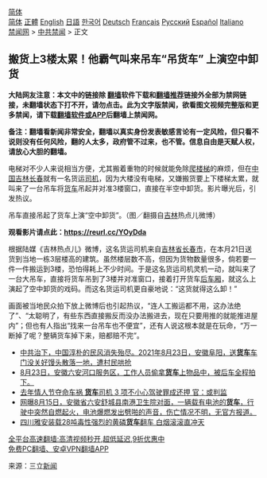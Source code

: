  <!-- 面包屑导航 --> <div class="breadcrumb"><!-- GTranslate: https://gtranslate.io/ -->  <div class="switcher notranslate">  <div class="selected">  <a href="#" onclick="return false;"> 简体</a>  </div>  <div class="option">  <a href="https://www.bannedbook.org" onclick="doGTranslate('zh-CN|zh-CN');jQuery('div.switcher div.selected a').html(jQuery(this).html());return false;" title="简体中文" class="nturl selected"> 简体</a>  <a href="https://www.bannedbook.org/zh-tw/" onclick="doGTranslate('zh-CN|zh-TW');jQuery('div.switcher div.selected a').html(jQuery(this).html());return false;" title="繁體中文" class="nturl"> 正體</a>  <a href="https://www.bannedbook.org/en/" onclick="doGTranslate('zh-CN|en');jQuery('div.switcher div.selected a').html(jQuery(this).html());return false;" title="English" class="nturl"> English</a>  <a href="https://www.bannedbook.org/ja/" onclick="doGTranslate('zh-CN|ja');jQuery('div.switcher div.selected a').html(jQuery(this).html());return false;" title="日本語" class="nturl"> 日語</a>  <a href="https://www.bannedbook.org/ko/" onclick="doGTranslate('zh-CN|ko');jQuery('div.switcher div.selected a').html(jQuery(this).html());return false;" title="한국어" class="nturl"> 한국어</a>  <a href="https://www.bannedbook.org/de/" onclick="doGTranslate('zh-CN|de');jQuery('div.switcher div.selected a').html(jQuery(this).html());return false;" title="Deutsch" class="nturl"> Deutsch</a>  <a href="https://www.bannedbook.org/fr/" onclick="doGTranslate('zh-CN|fr');jQuery('div.switcher div.selected a').html(jQuery(this).html());return false;" title="Français" class="nturl"> Français</a>  <a href="https://www.bannedbook.org/ru/" onclick="doGTranslate('zh-CN|ru');jQuery('div.switcher div.selected a').html(jQuery(this).html());return false;" title="Русский" class="nturl"> Русский</a>  <a href="https://www.bannedbook.org/es/" onclick="doGTranslate('zh-CN|es');jQuery('div.switcher div.selected a').html(jQuery(this).html());return false;" title="Español" class="nturl"> Español</a>  <a href="https://www.bannedbook.org/it/" onclick="doGTranslate('zh-CN|it');jQuery('div.switcher div.selected a').html(jQuery(this).html());return false;" title="Italiano" class="nturl"> Italiano</a>  </div>  </div>      <div class='breadcrumb-sub'><!-- Breadcrumb NavXT 6.3.0 --> <a href="https://www.bannedbook.org/" class="home">禁闻网</a> &gt; <a href="https://www.bannedbook.org/bnews/cbnews/" class="category">中共禁闻</a> &gt; 正文</div></div><h2>搬货上3楼太累！他霸气叫来吊车“吊货车” 上演空中卸货</h2> <p class="notice"><b>大陆网友注意：本文中的链接除 <a href="https://github.com/bannedbook/fanqiang" >翻墙</a>软件下载和<a href="https://github.com/killgcd/justmysocks/blob/master/README.md">翻墙推荐</a>链接外全部为禁网链接，未翻墙状态下打不开，请勿点击。此为文字版禁闻，欲看图文视频完整版和更多禁闻，请下载<a href="https://github.com/bannedbook/fanqiang">翻墙软件或APP</a>后翻墙上禁闻网。</p><p>备注：翻墙看新闻非常安全，翻墙以真实身份发表敏感言论有一定风险，但只看不说则没有任何风险，翻的人太多，政府管不过来，也不管。信息自由是天赋人权，请放心大胆的翻墙。</b></p>  <div class="entry"> <p>电梯对不少人来说相当方便，尤其搬着重物的时候就能免除<a href="https://www.bannedbook.org/bnews/tag/%E7%88%AC%E6%A5%BC%E6%A2%AF/" class="st_tag internal_tag" rel="tag" title="标签 爬楼梯 下的日志">爬楼梯</a>的麻烦，但在<span class='wp_keywordlink_affiliate'><a href="https://www.bannedbook.org/" title="中国" target="_blank">中国</a></span><a href="https://www.bannedbook.org/bnews/tag/%E5%90%89%E6%9E%97%E9%95%BF%E6%98%A5/" class="st_tag internal_tag" rel="tag" title="标签 吉林长春 下的日志">吉林长春</a>就有一名货运<a href="https://www.bannedbook.org/bnews/tag/%e5%8f%b8%e6%9c%ba/" class="st_tag internal_tag" rel="tag" title="标签 司机 下的日志">司机</a>，因为大楼没有电梯，又嫌搬货要上下楼梯太累，就叫来了一台吊车将<a href="https://www.bannedbook.org/bnews/tag/%E8%B4%A7%E8%BD%A6/" class="st_tag internal_tag" rel="tag" title="标签 货车 下的日志">货车</a>吊起并对准3楼窗口，直接在半空中卸货。影片曝光后，引发热议。</p> <p>吊车直接吊起了货车上演“空中卸货”。（图／翻摄自<a href="https://www.bannedbook.org/bnews/tag/%e5%90%89%e6%9e%97/" class="st_tag internal_tag" rel="tag" title="标签 吉林 下的日志">吉林</a>热点儿微博）</p>  <p><strong>观看影片请点此：<a href="https://reurl.cc/YOyDda">https://reurl.cc/YOyDda</a></strong></p> <p>根据陆媒《吉林热点儿》微博，这名货运司机来自<a href="https://www.bannedbook.org/bnews/tag/%E5%90%89%E6%9E%97%E7%9C%81/" class="st_tag internal_tag" rel="tag" title="标签 吉林省 下的日志">吉林省</a><a href="https://www.bannedbook.org/bnews/tag/%E9%95%BF%E6%98%A5%E5%B8%82/" class="st_tag internal_tag" rel="tag" title="标签 长春市 下的日志">长春市</a>，在本月21日送货到当地一栋3层楼高的建筑。虽然楼层数不高，但因为货物数量很多，倘若要一件一件搬运到3楼，恐怕得耗上不少时间。于是这名货运司机灵机一动，就叫来了一台大吊车，直接将货车吊到了3楼并对准窗口，接着打开货车<a href="https://www.bannedbook.org/bnews/tag/%E5%90%8E%E8%BD%A6%E5%8E%A2/" class="st_tag internal_tag" rel="tag" title="标签 后车厢 下的日志">后车厢</a>，就这么上演起了空中卸货的戏码。而这名货运司机更自豪地说：“这货就得这么卸！”</p>  <p>画面被当地民众拍下放上微博后也引起热议，“连人工搬运都不用，这办法绝了”、“太聪明了，有些东西直接搬反而没办法搬进去，现在只要用推的就能推进屋内”；但也有人指出“找来一台吊车也不便宜”，还有人说这根本就是在玩命，“万一断掉了呢？整辆货车掉下来，赔都赔不完”。</p> <ul class='op-related-articles' title='相关阅读'> <li><a href='https://www.bannedbook.org/bnews/bannedvideo/20210826/1613690.html' target='_blank'>中共治下，中国淳朴的民风消失殆尽。2021年8月23日，安徽阜阳，送<b>货车</b>车门没关好馒头散落一地，遭村民哄抢</a></li> <li><a href='https://www.bannedbook.org/bnews/bannedvideo/20210825/1612904.html' target='_blank'>8月23日，安徽六安河口服务区，工作人员偷拿<b>货车</b>上物品中，被后车全程拍下。</a></li> <li><a href='https://www.bannedbook.org/bnews/comments/20210823/1611732.html' target='_blank'>去年情人节夺命车祸 <b>货车</b>司机 3 项不小心驾驶罪成还押 官：或判监</a></li> <li><a href='https://www.bannedbook.org/bnews/bannedvideo/20210817/1607826.html' target='_blank'>网曝8月15日，安徽省六安舒城县南港卫生院对面，一辆载有电池的<b>货车</b>，行驶中突然自燃起火，电池爆燃发出劈啪的声音，伤亡情况不明，无官方报道。</a></li> <li><a href='https://www.bannedbook.org/bnews/comments/20210815/1606807.html' target='_blank'>四川雅安装载28吨毒性强烈的黄磷<b>货车</b>翻车 白烟滚滚直冲天</a></li> </ul> <p class="texttj"> <a href="https://github.com/bannedbook/fanqiang/wiki/V2ray%E6%9C%BA%E5%9C%BA" target="_blank">全平台高速翻墙:高清视频秒开,超低延迟,9折优惠中</a><br/> <a href="https://github.com/bannedbook/fanqiang/wiki/%E7%A6%81%E9%97%BB%E7%BD%91%E5%AE%89%E5%8D%93%E7%BF%BB%E5%A2%99%E6%96%B0%E9%97%BBAPP" target="_blank">免费PC翻墙、安卓VPN翻墙APP</a></p> <p> 来源：三立<span class='wp_keywordlink_affiliate'><a href="https://www.bannedbook.org/" title="新闻">新闻</a></span> </p><a name='sharetosocial'></a>  <div style="margin-bottom:5px;padding-bottom:5px;clear:both"> <div id="archive-pix-1" class="banner-ads"> <!-- AuctionX Display platform tag START --> <div id="26318x728x90x621x_ADSLOT2" clicktrack="%%CLICK_URL_ESC%%"></div> <!-- AuctionX Display platform tag END --> </div> <div id="archive-pix-2" class="banner-ads"> <!-- AuctionX Display platform tag START --> <div id="26315x300x250x621x_ADSLOT2" clicktrack="%%CLICK_URL_ESC%%"></div> <!-- AuctionX Display platform tag END --> </div> </div>  <div id="archive-pix-1" class="banner-ads"> <!-- AuctionX Display platform tag START --> <div id="26318x728x90x621x_ADSLOT3" clicktrack="%%CLICK_URL_ESC%%"></div> <!-- AuctionX Display platform tag END --> </div> </div><!--END ENTRY--> 
